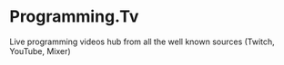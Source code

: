 # Programming.Tv
Live programming videos hub from all the well known sources (Twitch, YouTube, Mixer)

